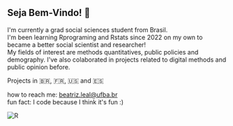 ## Seja Bem-Vindo! 👋

I'm currently a grad social sciences student from Brasil. <br>
I'm been learning Rprograming and Rstats since 2022 on my own to became a better social scientist and researcher! <br>
My fields of interest are methods quantitatives, public policies and demography. I've also colaborated in projects related to digital methods and public opinion before. <br>

Projects in 🇧🇷, 🇫🇷, 🇺🇸 and 🇪🇸

how to reach me: beatriz.leal@ufba.br <br>
fun fact: I code because I think it's fun :)

<img alt="R" src="https://img.shields.io/badge/R-276DC3?logo=r&logoColor=white&style=for-the-badge"/>

<!-- https://github.com/cfprocha/distintivos --> 
